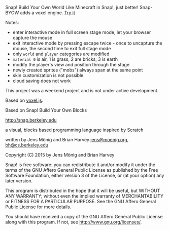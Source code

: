 
Snap! Build Your Own World
Like Minecraft in Snap!, just better! Snap-BYOW adds a voxel engine. [Try it](http://code-wvs.github.io/snap-byow/snap.html)

Notes:
  * enter interactive mode in full screen stage mode, let your browser capture the mouse
  * exit interactive mode by pressing escape twice - once to uncapture the mouse, the second time to exit full stage mode
  * only `world` and `player` categories are modified
  * `material 0` is air, 1 is grass, 2 are bricks, 3 is earth
  * modify the player's view and position through the stage
  * newly created sprites ("mobs") always span at the same point
  * skin customization is not possible
  * cloud saving does not work

This project was a weekend project and is not under active development.

Based on [voxel.js](http://voxeljs.com/).

Based on Snap! Build Your Own Blocks

http://snap.berkeley.edu

a visual, blocks based programming language
inspired by Scratch

written by Jens Mönig and Brian Harvey
jens@moenig.org, bh@cs.berkeley.edu

Copyright (C) 2015 by Jens Mönig and Brian Harvey

Snap! is free software: you can redistribute it and/or modify
it under the terms of the GNU Affero General Public License as
published by the Free Software Foundation, either version 3 of
the License, or (at your option) any later version.

This program is distributed in the hope that it will be useful,
but WITHOUT ANY WARRANTY; without even the implied warranty of
MERCHANTABILITY or FITNESS FOR A PARTICULAR PURPOSE.  See the
GNU Affero General Public License for more details.

You should have received a copy of the GNU Affero General Public License
along with this program.  If not, see <http://www.gnu.org/licenses/>.
